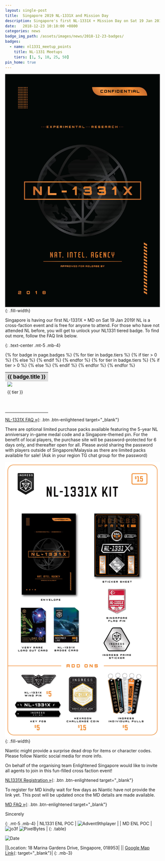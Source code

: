 ```yaml
---
layout: single-post
title:  Singapore 2019 NL-1331X and Mission Day 
description: Singapore's first NL-1331X + Mission Day on Sat 19 Jan 2019
date:   2018-12-23 10:18:00 +0800
categories: news
badge_img_path: /assets/images/news/2018-12-23-badges/
badges:
  - name: nl1331_meetup_points
    title: NL-1331 Meetups
    tiers: [1, 5, 10, 25, 50]
pin_home: true
---
```


![NL-1331X](/assets/images/news/1331x.jpg) {: .fill-width}

Singapore is having our first NL-1331X + MD on Sat 19 Jan 2019! NL is a cross-faction event and is free for anyone to attend. For those who have not attended NL before, you will get to unlock your NL1331 tiered badge. To find out more, follow the FAQ link below.


{: .text-center .mt-5 .mb-4}

<table class="table table-sm">
<tbody>
{% for badge in page.badges %}
  <tr>
  <th colspan="5" style="font-size: 1.2em;background:#ddd;color:black;">{{ badge.title }}</th>
  </tr>
  <tr>
    {% for tier in badge.tiers %}
      {% if tier > 0 %}
        <td><img src="{{ page.badge_img_path }}{{ badge.name }}{{ forloop.index }}.png" /></td>
      {% else %}
        <td></td>
      {% endif %}
    {% endfor %}
    </tr>
    <tr>
    {% for tier in badge.tiers %}
      {% if tier > 0 %}
        <td>{{ tier }}</td>
      {% else %}
        <td></td>
      {% endif %}
    {% endfor %}
  </tr>
  <tr><td colspan="5" style="height: 50px;">&nbsp;</td></tr>
{% endfor %}
</tbody>
</table>

[NL-1331X FAQ &raquo;](https://tinyurl.com/NLSGFAQ){: .btn .btn-enlightened target="_blank"}

There are optional limited purchase packs available featuring the 5-year NL anniversary in-game medal code and a Singapore-themed pin. For the benefit of local players, the purchase site will be password-protected for 6 days only, and thereafter open for all. Please avoid sharing the password with players outside of Singapore/Malaysia as there are limited packs available for sale! (Ask in your region TG chat group for the password)

![NL-1331X Swag](/assets/images/news/nl1331x_kit.jpg){: .fill-width}


Niantic might provide a surprise dead drop for items or character codes. Please follow Niantic social media for more info.

On behalf of the organising team Enlightened Singapore would like to invite all agents to join in this fun-filled cross faction event!

[NL1331X Registration &raquo;](https://nl1331xsingapore.splashthat.com){: .btn .btn-enlightened target="_blank"}

To register for MD kindly wait for few days as Niantic have not provide the link yet. This post will be updated once the MD details are made available.

[MD FAQ &raquo;](https://tinyurl.com/NLSGFAQ){: .btn .btn-enlightened target="_blank"}


Sincerely

{: .mt-5 .mb-4}
| NL1331 ENL POC | ![Advent9thplayer](https://img.shields.io/badge/L16-Advent9thplayer-limegreen.svg) |
| MD ENL POC | ![jo3f](https://img.shields.io/badge/L16-jo3f-limegreen.svg) ![PixelBytes](https://img.shields.io/badge/L16-PixelBytes-limegreen.svg) |
{: .table}


![Date](https://img.shields.io/badge/Date-Jan%2019%2C%202019%205pm-yellow.svg)


|<i class="fas fa-map-marked-alt"></i>|Location: 18 Marina Gardens Drive, Singapore, 018953|
|<i class="fas fa-burn"></i>| [Google Map Link](http://maps.google.com/maps?q=1.2817494,103.8651943){: target="_blank"}|
{: .mb-3}



